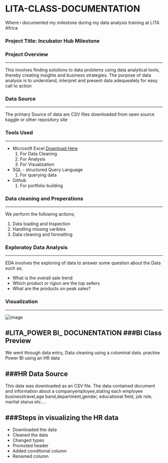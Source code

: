 # LITA-CLASS-DOCUMENTATION
Where i documented my milestone during my data analysis training at LITA Africa

### Project Title: Incubator Hub Milestone

### Project Overview
---
This involves finding solutions to data problems using data analytical tools, thereby creating insights and business strategies. The purpose of data analysis is to understand, interpret and present data adequeately for easy call to action

### Data Source
---
The primary Source of data are CSV files downloaded from open source kaggle  or other repository site

### Tools Used
---
- Microsoft Excel [Download Here](https://www.microsoft.com)
  1. For Data Cleaning
  2. For Analysis
  3. For Visualization
- SQL - structured Query Language
  1. For querying data
- Github
  1. For portfolio building

### Data cleaning and Preperations
---
We perform the following actions;
1. Data loading and Inspection
2. Handling missing varibles
3. Data cleaning and formatting

### Exploratoy Data Analysis
---
EDA involves the exploring of data to answer some question about the Data such as;
- What is the overall sale trend
-  Which product or rigion are the top sellers
- What are the products on peak sales?

### Visualization
---
![image](https://github.com/user-attachments/assets/71c485af-2b82-4bef-a9f7-451a566471c6)

**#LITA_POWER BI_ DOCUNENTATION**
###BI Class Preview
---
We went through data entry, Data cleaning using a columinal data. practise Power BI using an HR data

###HR Data Source
---
This data was  downloaded as an CSV file. The data contained document and information about a companyemployee,stating each employee businesstravel,age band,department,gender, educational field, job role, marital starus etc....

###Steps in visualizing the HR data
---
- Downloaded the data
- Cleaned the data
- Changed types
- Promoted header
- Added conditional column
- Renamed column
